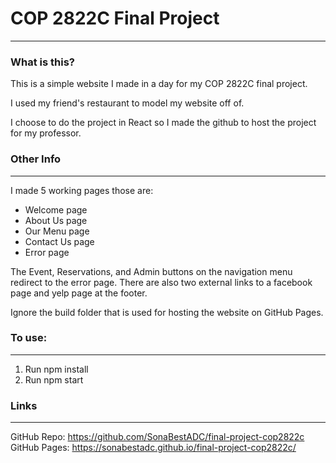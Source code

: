 # COP 2822C Final Project
---
### What is this?
This is a simple website I made in a day for my COP 2822C final project. 

I used my friend's restaurant to model my website off of.

I choose to do the project in React so I made the github to host the project for my professor.

### Other Info
----------------
I made 5 working pages those are:
- Welcome page
- About Us page
- Our Menu page
- Contact Us page
- Error page

The Event, Reservations, and Admin buttons on the navigation menu redirect to the error page.
There are also two external links to a facebook page and yelp page at the footer.

Ignore the build folder that is used for hosting the website on GitHub Pages.

### To use:
---
1. Run npm install 
2. Run npm start 

### Links
---
GitHub Repo: https://github.com/SonaBestADC/final-project-cop2822c
GitHub Pages: https://sonabestadc.github.io/final-project-cop2822c/ 